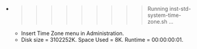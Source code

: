 * >>>>>>>>> Running inst-std-system-time-zone.sh ...
  * Insert Time Zone menu in Administration.
  * Disk size = 3102252K. Space Used = 8K. Runtime = 00:00:00:01.
